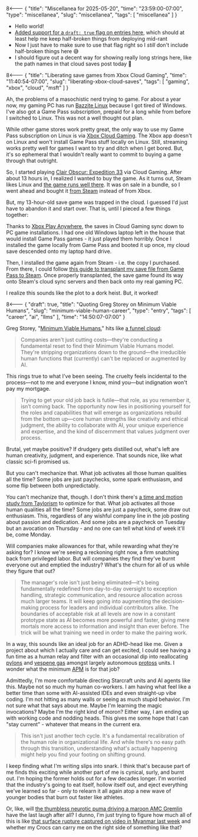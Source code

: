 8<--- { "title": "Miscellanea for 2025-05-20", "time": "23:59:00-07:00", "type": "miscellanea", "slug": "miscellanea", "tags": [ "miscellanea" ] }

- Hello world!
- [Added support for a `draft: true` flag on entries here](https://github.com/lmorchard/blog.lmorchard.com/commit/954919050fca61d04d6e89beec96b0ea374ba74d), which should at least help me keep half-broken things from deploying mid-rant
- Now I just have to make sure to use that flag right so I *still* don't include half-broken things here 😅
- I should figure out a decent way for showing really long strings here, like the path names in that cloud saves post today 🤔

8<--- { "title": "Liberating save games from Xbox Cloud Gaming", "time": "11:40:54-07:00", "slug": "liberating-xbox-cloud-saves", "tags": [ "gaming", "xbox", "cloud", "msft" ] }

Ah, the problems of a masochistic nerd trying to game. For about a year now, my gaming PC has run [Bazzite Linux](https://bazzite.gg/) because I got tired of Windows. I've also got a Game Pass subscription, prepaid for a long while from before I switched to Linux. This was not a well thought out plan.

While other game stores work pretty great, the only way to use my Game Pass subscription on Linux is via [Xbox Cloud Gaming](https://www.xbox.com/en-us/play). The Xbox app doesn't on Linux and won't install Game Pass stuff locally on Linux. Still, streaming works pretty well for games I want to try and ditch when I get bored. But, it's so ephemeral that I wouldn't really want to commit to buying a game through that outright.

So, I started playing [Clair Obscur: Expedition 33](https://www.xbox.com/en-US/games/store/clair-obscur-expedition-33/9PPT8K6GQHRZ/0010) via Cloud Gaming. After about 13 hours in, I realized I wanted to buy the game. As it turns out, Steam likes Linux and [the game runs well there](https://www.protondb.com/app/1903340). It was on sale in a bundle, so I went ahead and bought it [from Steam](https://store.steampowered.com/app/1903340/Clair_Obscur_Expedition_33/)  instead of from Xbox.

But, my 13-hour-old save game was trapped in the cloud. I guessed I'd just have to abandon it and start over. That is, until I pieced a few things together:

Thanks to [Xbox Play Anywhere](https://www.xbox.com/en-US/games/xbox-play-anywhere), the saves in Cloud Gaming sync down to PC game installations. I had one old Windows laptop left in the house that would install Game Pass games - it just played them horribly. Once I installed the game locally from Game Pass and booted it up once, my cloud save descended onto my laptop hard drive.

Then, I installed the game again from Steam - i.e. the copy I purchased. From there, I could follow [this guide to transplant my save file from Game Pass to Steam](https://steamcommunity.com/app/1903340/discussions/0/592895445665061488/). Once properly transplanted, the save game found its way onto Steam's cloud sync servers and then back onto my real gaming PC.

<!--
For posterity, in case that thread goes away, I copied from the newest modified directory here: ```C:\Users\me\AppData\Local\Packages\KeplerInteractive.Expedition33_ymj30pw7xe604\SystemAppData\wgs\00090000044E48CB_000000000000000000000000697F9EC3```

And I copied to here: ```C:\Users\me\AppData\Local\Sandfall\Saved\SaveGames\76561198015267336```

Oh, and it needed renaming to `EXPEDITION_0.sav` - easy peasy. 
-->

I realize this sounds like the plot to a dork heist. But, it worked!

8<--- { "draft": true, "title": "Quoting Greg Storey on Minimum Viable Humans", "slug": "minimum-viable-human-career", "type": "entry", "tags": [ "career", "ai", "llms" ], "time": "14:50:07-07:00" }

Greg Storey, "[Minimum Viable Humans.](https://brilliantcrank.com/minimum-viable-humans/)" hits like [a funnel cloud](https://blog.lmorchard.com/2025/05/15/quoting-will-larson-on-career-advice-in/index.html):

> Companies aren't just cutting costs—they're conducting a fundamental reset to find their Minimum Viable Humans model. They're stripping organizations down to the ground—the irreducible human functions that (currently) can't be replaced or augmented by AI.

This rings true to what I've been seeing. The cruelty feels incidental to the process—not to me and everyone I know, mind you—but indignation won't pay my mortgage.

> Trying to get your old job back is futile—that role, as you remember it, isn’t coming back. The opportunity now lies in positioning yourself for the roles and capabilities that will emerge as organizations rebuild from the bottom up—core human strengths like creativity and ethical judgment, the ability to collaborate with AI, your unique experience and expertise, and the kind of discernment that values judgment over process.

Brutal, yet maybe positive? If drudgery gets distilled out, what's left are human creativity, judgment, and experience. That sounds nice, like what classic sci-fi promised us.

But you can't mechanize that. What job activates all those human qualities all the time? Some jobs are just paychecks, some spark enthusiasm, and some flip between both unpredictably.

You can't mechanize that, though. I don't think there's [a time and motion study from Taylorism](https://en.wikipedia.org/wiki/Time_and_motion_study) to optimize for that. What job activates all those human qualities all the time? Some jobs are just a paycheck, some draw out enthusiasm. This, regardless of any wishful company line in the job posting about passion and dedication. And some jobs are a paycheck on Tuesday but an avocation on Thursday - and no one can tell what kind of week it'll be, come Monday.

Will companies make allowances for that, while rewarding what they're asking for? I know we're seeing a reckoning right now, a firm snatching back from privileged labor. But will companies they find they've burnt everyone out and emptied the industry? What's the churn for all of us while they figure that out?

> The manager's role isn't just being eliminated—it's being fundamentally redefined from day-to-day oversight to exception handling, strategic communication, and resource allocation across much larger teams. It will keep going into augmenting the decision-making process for leaders and individual contributors alike. The boundaries of acceptable risk at all levels are now in a constant prototype state as AI becomes more powerful and faster, giving mere mortals more access to information and insight than ever before. The trick will be what training we need in order to make the pairing work.

In a way, this sounds like an ideal job for an ADHD-head like me. Given a project about which I actually care and can get excited, I could see having a fun time as a human relay and filter with an occasional dip into reallocating [pylons](https://starcraft.fandom.com/wiki/Pylon) and [vespene gas](https://starcraft.fandom.com/wiki/Vespene_gas) amongst largely autonomous [protoss](https://starcraft.fandom.com/wiki/Protoss) units. I wonder what the minimum [APM](https://starcraft.fandom.com/wiki/Actions_per_minute) is for that job? 

Admittedly, I'm more comfortable directing Starcraft units and AI agents like this. Maybe not so much my human co-workers. I am having what feel like a better time than some with AI-assisted IDEs and even straight-up vibe coding. I'm not hitting as many walls or seeing as much stupid behavior. I'm not sure what that says about me. Maybe I'm learning the magic invocations? Maybe I'm the right kind of moron? Either way, I am ending up with working code and nodding heads. This gives me some hope that I can "stay current" - whatever that means in the current era.

> This isn't just another tech cycle. It's a fundamental recalibration of the human role in organizational life. And while there's no easy path through this transition, understanding what's actually happening might help you find your footing on shifting ground.

I keep finding what I'm writing slips into snark. I think that's because part of me finds this exciting while another part of me is cynical, surly, and burnt out. I'm hoping the former holds out for a few decades longer. I'm worried that the industry's going to eat itself, hollow itself out, and eject everything we've learned so far - only to relearn it all again atop a new wave of younger bodies that burn out faster like athletes.

Or, like, will [the thumbless neurotic puma driving a maroon AMC Gremlin](https://monkeybagel.com/pumas.html) have the last laugh after all? I dunno, I'm just trying to figure how much all of this is like [that surface rupture captured on video in Myanmar last week](https://www.livescience.com/planet-earth/earthquakes/first-of-its-kind-video-captures-the-terrifying-moment-the-ground-tore-apart-during-major-myanmar-earthquake) and whether my Crocs can carry me on the right side of something like that?
